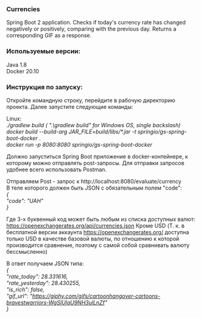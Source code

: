 ### Currencies
Spring Boot 2 application. Checks if today's currency rate has changed negatively or positively, comparing with the previous day. Returns a corresponding GIF as a response.

### Используемые версии:

Java 1.8\
Docker 20.10

### Инструкция по запуску:

Откройте командную строку, перейдите в рабочую директорию проекта.
Далее запустите следующие команды:

Linux:\
_./gradlew build ( ".\gradlew build" for Windows OS, single backslash)_\
_docker build --build-arg JAR_FILE=build/libs/*.jar -t springio/gs-spring-boot-docker_ .\
_docker run -p 8080:8080 springio/gs-spring-boot-docker_

Должно запуститься Spring Boot приложение в docker-контейнере, к которому можно отправлять post-запросы.
Для отправки запросов удобнее всего использовать Postman.

Отправляем Post - запрос к http://localhost:8080/evaluate/currency \
В теле которого должен быть JSON с обязательным полем "code":\
_{_\
_"code": "UAH"_\
_}_

Где 3-х буквенный код может быть любым из списка доступных валют: https://openexchangerates.org/api/currencies.json
Кроме USD (Т. к. в бесплатной версии аккаунта https://openexchangerates.org/ доступна только USD в качестве базовой валюты, по отношению к которой производится сравнение,
поэтому с самой собой сравнивать валюту бессмысленно)

В ответ получаем JSON типа:\
_{_\
_"rate_today": 28.331616,_\
_"rate_yesterday": 28.430255,_\
_"is_rich": false,_\
_"gif_url": "https://giphy.com/gifs/cartoonhangover-cartoons-bravestwarriors-WgSIUlqU9NH3ulLnZf"_ \
_}_
